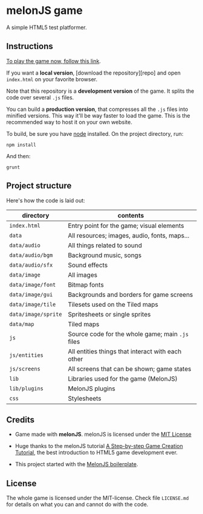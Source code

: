 # melonJS game

A simple HTML5 test platformer.

## Instructions

[To play the game now, follow this link][play].

If you want a **local version**, [download the repository][repo] and open
`index.html` on your favorite browser.

Note that this repository is a **development version** of the game.  It splits
the code over several `.js` files.

You can build a **production version**, that compresses all the `.js` files into
minified versions. This way it'll be way faster to load the game. This is the
recommended way to host it on your own website.

To build, be sure you have [node](http://nodejs.org) installed. On the project
directory, run:

    npm install

And then:

    grunt

[play]:
[repo]:

## Project structure

Here's how the code is laid out:

| directory            | contents |
| -------------------- | -------- |
| `index.html`         | Entry point for the game; visual elements |
| `data`               | All resources; images, audio, fonts, maps... |
| `data/audio`         | All things related to sound |
| `data/audio/bgm`     | Background music, songs |
| `data/audio/sfx`     | Sound effects |
| `data/image`         | All images |
| `data/image/font`    | Bitmap fonts |
| `data/image/gui`     | Backgrounds and borders for game screens |
| `data/image/tile`    | Tilesets used on the Tiled maps |
| `data/image/sprite`  | Spritesheets or single sprites |
| `data/map`           | Tiled maps |
| `js`                 | Source code for the whole game; main `.js` files |
| `js/entities`        | All entities things that interact with each other |
| `js/screens`         | All screens that can be shown; game states |
| `lib`                | Libraries used for the game (MelonJS) |
| `lib/plugins`        | MelonJS plugins |
| `css`                | Stylesheets |

## Credits

* Game made with **melonJS**.
  melonJS is licensed under the [MIT License](http://www.opensource.org/licenses/mit-license.php)

* Huge thanks to the melonJS tutorial
  [A Step-by-step Game Creation Tutorial][tut], the best introduction to HTML5
  game development ever.
* This project started with the [MelonJS boilerplate][boilerplate].

[tut]: http://melonjs.github.io/tutorial/
[boilerplate]: https://github.com/melonjs/boilerplate

## License

The whole game is licensed under the MIT-license.
Check file `LICENSE.md` for details on what you can and cannot do with the code.

